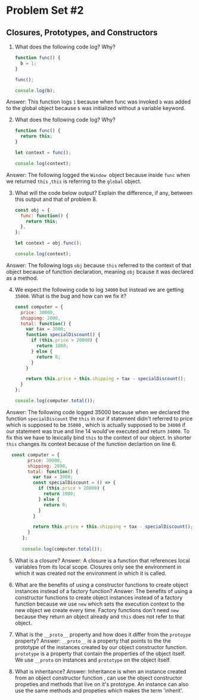 # Problem Set #2
## Closures, Prototypes, and Constructors

1. What does the following code log? Why?
      ```javascript
      function func() {
        b = 1;
      }

      func();

      console.log(b);
      ```
Answer: This function logs `1` because when func was invoked `b` was added to the global object because `b` was initialized without a variable keyword.

2. What does the following code log? Why?
      ```javascript
      function func() {
        return this;
      }

      let context = func();

      console.log(context);
      ```
Answer: The following logged the `Window `object because inside `func` when we returned `this` ,`this` is referring to the `global` object.

3. What will the code below output? Explain the difference, if any, between this output and that of problem 8.
      ```javascript
      const obj = {
        func: function() {
          return this;
        },
      };

      let context = obj.func();

      console.log(context);
      ```
Answer: The following logs `obj` because `this` referred to the context of that object because of function declaration, meaning `obj` bcause it was declared as a method.

4. We expect the following code to log `34000` but instead we are getting `35000`. What is the bug and how can we fix it?
      ```javascript
      const computer = {
        price: 30000,
        shipping: 2000,
        total: function() {
          var tax = 3000;
          function specialDiscount() {
            if (this.price > 20000) {
              return 1000;
            } else {
              return 0;
            }
          }

          return this.price + this.shipping + tax - specialDiscount();
        }
      };

      console.log(computer.total());
      ```

Answer: The following code logged 35000 because when we declared the function `specialDiscount` the `this` in our if statement didn't referred to price which is supposed to be `35000` , which is actually supposed to be `34000` if our statement was true and line 14 would've executed and return `34000`. To fix this we have to lexically bind `this` to the context of our object. In shorter `this` changes its context because of the function declartion on line 6. 
```javascript
  const computer = {
        price: 30000,
        shipping: 2000,
        total: function() {
          var tax = 3000;
          const specialDiscount = () => {
            if (this.price > 20000) {
              return 1000;
            } else {
              return 0;
            }
          }

          return this.price + this.shipping + tax - specialDiscount();
        }
      };
      
      console.log(computer.total());
  ```

5. What is a closure?
Answer: A closure is a function that references local variables from its local scope. Closures only see the environment in which it was created not the environment in which it is called.

6. What are the benefits of using a constructor functions to create object instances instead of a factory function?
Answer: The benefits of using a constructor functions to create object instances instead of a factory function because we use `new` which sets the execution context to the new object we create every time. Factory functions don't need `new` because they return an object already and `this` does not refer to that object.

7. What is the `__proto__` property and how does it differ from the `protoype` property?
Answer: `__proto__` is a property that points to the the prototype of the instances created by our object constructor function. `prototype` is a property that contain the properties of the object itself. We use `__proto` on instances and `prototype` on the object itself.

8. What is inheritance?
Answer: Inheritance is when an instance created from an object constructor function , can use the object constructor propeties and methods that live on it's prototype. An instance can also use the same methods and propeties which makes the term 'inherit'.